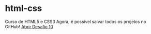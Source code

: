 # html-css
 Curso de HTML5 e CSS3
Agora, é possível salvar todos os projetos no GitHub!
<a href="Desafios/des010/test.html">Abrir Desafio 10</a>